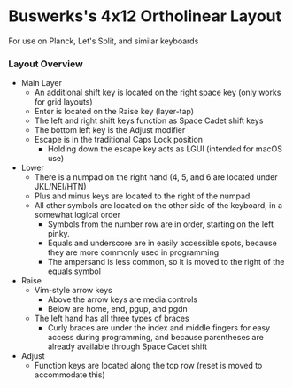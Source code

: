 Buswerks's 4x12 Ortholinear Layout
============================
For use on Planck, Let's Split, and similar keyboards

### Layout Overview

- Main Layer
	- An additional shift key is located on the right space key (only works for grid layouts)
	- Enter is located on the Raise key (layer-tap)
	- The left and right shift keys function as Space Cadet shift keys
	- The bottom left key is the Adjust modifier
	- Escape is in the traditional Caps Lock position
		- Holding down the escape key acts as LGUI (intended for macOS use)
- Lower
	- There is a numpad on the right hand (4, 5, and 6 are located under JKL/NEI/HTN)
	- Plus and minus keys are located to the right of the numpad
	- All other symbols are located on the other side of the keyboard, in a somewhat logical order
		- Symbols from the number row are in order, starting on the left pinky.
		- Equals and underscore are in easily accessible spots, because they are more commonly used in programming
		- The ampersand is less common, so it is moved to the right of the equals symbol
- Raise
	- Vim-style arrow keys
		- Above the arrow keys are media controls
		- Below are home, end, pgup, and pgdn
	- The left hand has all three types of braces
		- Curly braces are under the index and middle fingers for easy access during programming, and because parentheses are already available through Space Cadet shift
- Adjust
	- Function keys are located along the top row (reset is moved to accommodate this)